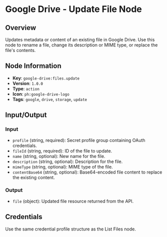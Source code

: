 # Google Drive - Update File Node

## Overview
Updates metadata or content of an existing file in Google Drive. Use this node to rename a file, change its description or MIME type, or replace the file's contents.

## Node Information
- **Key**: `google-drive:files.update`
- **Version**: `1.0.0`
- **Type**: `action`
- **Icon**: `ph:google-drive-logo`
- **Tags**: `google`, `drive`, `storage`, `update`

## Input/Output
### Input
- `profile` (string, required): Secret profile group containing OAuth credentials.
- `fileId` (string, required): ID of the file to update.
- `name` (string, optional): New name for the file.
- `description` (string, optional): Description for the file.
- `mimeType` (string, optional): MIME type of the file.
- `contentBase64` (string, optional): Base64-encoded file content to replace the existing content.

### Output
- `file` (object): Updated file resource returned from the API.

## Credentials
Use the same credential profile structure as the List Files node.
